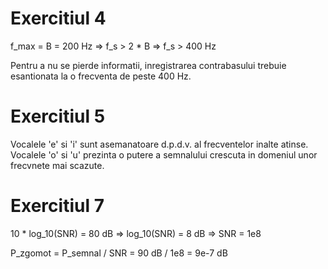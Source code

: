 # Exercitiul 4
f_max = B = 200 Hz
=> f_s > 2 * B => f_s > 400 Hz

Pentru a nu se pierde informatii, inregistrarea contrabasului trebuie esantionata la o frecventa de peste 400 Hz.

# Exercitiul 5
Vocalele 'e' si 'i' sunt asemanatoare d.p.d.v. al frecventelor inalte atinse.
Vocalele 'o' si 'u' prezinta o putere a semnalului crescuta in domeniul unor frecvnete mai scazute.

# Exercitiul 7
10 * log_10(SNR) = 80 dB => log_10(SNR) = 8 dB
=> SNR = 1e8

P_zgomot = P_semnal / SNR = 90 dB / 1e8 = 9e-7 dB
